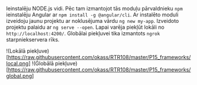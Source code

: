 Ieinstalēju NODE.js vidi.
Pēc tam izmantojot tās moduļu pārvaldnieku `npm` ieinstalēju Angular ar `npm install -g @angular/cli`.
Ar instalēto moduli izveidoju jaunu projektu ar noklusējuma vārdu `ng new my-app`.
Izveidoto projektu palaidu ar `ng serve --open`.
Lapai varēja piekļūt lokāli no `http://localhost:4200/`.
Globālai piekļuvei tika izmantots `ngrok` starpniekservera rīks.

!(Lokālā piekļuve)[https://raw.githubusercontent.com/okass/RTR108/master/P15_frameworks/local.png]
!(Globālā piekļuve)[https://raw.githubusercontent.com/okass/RTR108/master/P15_frameworks/global.png]